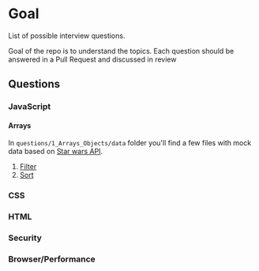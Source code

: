 # Goal

List of possible interview questions.

Goal of the repo is to understand the topics. Each question should be answered in a Pull Request and discussed in review

## Questions

### JavaScript

#### Arrays

In `questions/1_Arrays_Objects/data` folder you'll find a few files with mock data based on [Star wars API](https://swapi.co/).

1. [Filter](./questions/1_Arrays_Objects/1_filter/README.md)
1. [Sort](./questions/1_Arrays_Objects/2_sort/README.md)

### CSS

### HTML

### Security

### Browser/Performance
